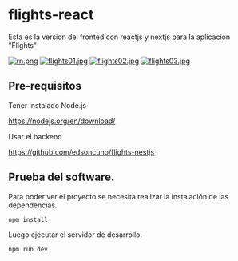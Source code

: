 # flights-react

Esta es la version del fronted con reactjs y nextjs para la aplicacion "Flights"

[![rn.png](https://i.postimg.cc/c4FFkMZW/rn.png)](https://postimg.cc/XpyKp5p1)
[![flights01.jpg](https://i.postimg.cc/XJfnYWTW/flights01.jpg)](https://postimg.cc/MMpC9C63)
[![flights02.jpg](https://i.postimg.cc/1XMn4wLy/flights02.jpg)](https://postimg.cc/6425m2WP)
[![flights03.jpg](https://i.postimg.cc/NFLY7XKs/flights03.jpg)](https://postimg.cc/Zvk1JCP2)

## Pre-requisitos

Tener instalado Node.js

https://nodejs.org/en/download/

Usar el backend

https://github.com/edsoncuno/flights-nestjs

## Prueba del software.

Para poder ver el proyecto se necesita realizar la instalación de las dependencias.

```sh
npm install
```
Luego ejecutar el servidor de desarrollo.

```sh
npm run dev
```